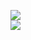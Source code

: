 [![](https://img.shields.io/badge/Made%20With-Github%20Spray-lightgrey.svg?style=for-the-badge&logo=github)](https://github.com/Annihil/github-spray#13705)  
[![](https://i.imgur.com/2DrTn0Z.gif)](https://github.com/Annihil/github-spray)
